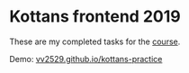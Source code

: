 # Kottans frontend 2019

These are my completed tasks for the [course](http://github.com/kottans/frontend).

Demo: [vv2529.github.io/kottans-practice](http://vv2529.github.io/kottans-practice)
